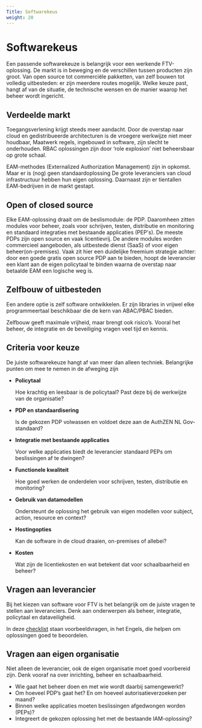 ```yaml
---
Title: Softwarekeus
weight: 20
---
```


# Softwarekeus

Een passende softwarekeuze is belangrijk voor een werkende FTV-oplossing. De markt is in beweging en de verschillen tussen producten zijn groot. Van open source tot commerciële pakketten, van zelf bouwen tot volledig uitbesteden: er zijn meerdere routes mogelijk. Welke keuze past, hangt af van de situatie, de technische wensen en de manier waarop het beheer wordt ingericht.

## Verdeelde markt

Toegangsverlening krijgt steeds meer aandacht. Door de overstap naar cloud en gedistribueerde architecturen  is de vroegere werkwijze niet meer houdbaar, Maatwerk regels, ingebouwd in software, zijn slecht te onderhouden. RBAC oplossingen zijn door ‘role explosion’ niet beheersbaar op grote schaal.

EAM-methodes (Externalized Authorization Management) zijn in opkomst.  Maar er is (nog) geen standaardoplossing De grote leveranciers van cloud infrastructuur hebben hun eigen oplossing. Daarnaast zijn er tientallen EAM-bedrijven in de markt gestapt.

## Open of closed source

Elke EAM-oplossing draait om de beslismodule: de PDP. Daaromheen zitten modules voor beheer, zoals voor schrijven, testen, distributie en monitoring en standaard integraties met bestaande applicaties (PEP's). De meeste PDPs zijn open source en vaak licentievrij. De andere modules worden commercieel aangeboden, als uitbestede dienst (SaaS) of voor eigen beheer(on-premises). Vaak zit hier een duidelijke freemium strategie achter: door een goede gratis open source PDP aan te bieden, hoopt de leverancier een klant aan de eigen policytaal te binden waarna de overstap naar betaalde EAM een logische weg is.

## Zelfbouw of uitbesteden

 Een andere optie is zelf software ontwikkelen. Er zijn libraries in vrijwel elke programmeertaal beschikbaar die de kern van ABAC/PBAC bieden.

 Zelfbouw geeft maximale vrijheid, maar brengt ook risico’s. Vooral het beheer, de integratie en de beveiliging vragen veel tijd en kennis.

## Criteria voor keuze

De juiste softwarekeuze hangt af van meer dan alleen techniek. Belangrijke punten om mee te nemen in de afweging zijn

- **Policytaal**

  Hoe krachtig en leesbaar is de policytaal? Past deze bij de werkwijze van de organisatie?
- **PDP en standaardisering**

  Is de gekozen PDP volwassen en voldoet deze aan de AuthZEN NL Gov-standaard?
- **Integratie met bestaande applicaties**

  Voor welke applicaties biedt de leverancier standaard PEPs om beslissingen af te dwingen? 

- **Functionele kwaliteit**

  Hoe goed werken de onderdelen voor schrijven, testen, distributie en monitoring?
- **Gebruik van datamodellen**

  Ondersteunt de oplossing het gebruik van eigen modellen voor subject, action, resource en context?
- **Hostingopties**

  Kan de software in de cloud draaien, on-premises of allebei?
- **Kosten**

  Wat zijn de licentiekosten en wat betekent dat voor schaalbaarheid en beheer?

## Vragen aan leverancier

Bij het kiezen van software voor FTV is het belangrijk om de juiste vragen te stellen aan leveranciers. Denk aan onderwerpen als beheer, integratie, policytaal en dataveiligheid.

In deze [checklist](vragen) staan voorbeeldvragen, in het Engels, die helpen om oplossingen goed te beoordelen.

## Vragen aan eigen organisatie

Niet alleen de leverancier, ook de eigen organisatie moet goed voorbereid zijn. Denk vooraf na over inrichting, beheer en schaalbaarheid.

- Wie gaat het beheer doen en  met wie wordt daarbij samengewerkt?
- Om hoeveel PDP’s gaat het? En om hoeveel autorisatieverzoeken per maand?
- Binnen welke applicaties moeten beslissingen afgedwongen worden (PEPs)?
- Integreert de gekozen oplossing het met de bestaande IAM-oplossing?